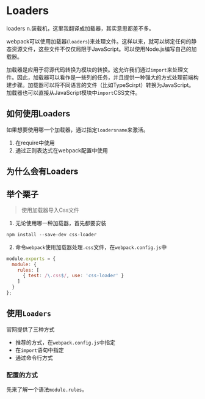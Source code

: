# Loaders
loaders n.装载机，这里我翻译成加载器，其实意思都差不多。

webpack可以使用加载器(`loaders`)来处理文件。这样以来，就可以绑定任何的静态资源文件，这些文件不仅仅局限于JavaScript。可以使用Node.js编写自己的加载器。

加载器是应用于将源代码转换为模块的转换。这允许我们通过`import`来处理文件。因此，加载器可以看作是一些列的任务，并且提供一种强大的方式处理前端构建步骤。加载器可以将不同语言的文件（比如TypeScirpt）转换为JavaScript。加载器也可以直接从JavaScript模块中`import`CSS文件。

## 如何使用Loaders
如果想要使用哪一个加载器，通过指定`loadersname`来激活。
1. 在require中使用
2. 通过正则表达式在webpack配置中使用

## 为什么会有Loaders




## 举个栗子
> 使用加载器导入Css文件

1. 无论使用哪一种加载器，首先都要安装
```js
npm install --save-dev css-loader
```

2. 命令`webpack`使用加载器处理`.css`文件，在`webpack.config.js`中
```js
module.exports = {
  module: {
    rules: [
      { test: /\.css$/, use: 'css-loader' }
    ]
  }
};
```

## 使用`Loaders`
官网提供了三种方式
- 推荐的方式，在`webpack.config.js`中指定
- 在`import`语句中指定
- 通过命令行方式

### 配置的方式
先来了解一个语法`module.rules`。